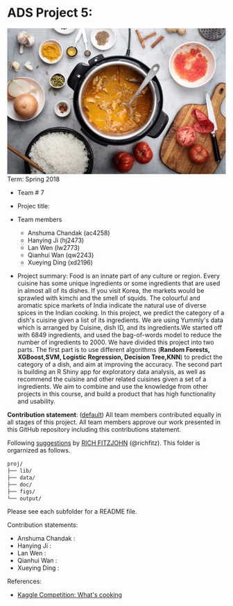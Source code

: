 # ADS Project 5: 
![image](figs/cooking.jpg)
Term: Spring 2018

+ Team # 7
+ Projec title:
+ Team members
	+ Anshuma Chandak (ac4258)
	+ Hanying Ji (hj2473)
	+ Lan Wen (lw2773)
	+ Qianhui Wan (qw2243)
	+ Xueying Ding (xd2196)

 
+ Project summary: Food is an innate part of any culture or region. Every cuisine has some unique ingredients or some ingredients that are used in almost all of its dishes. If you visit Korea, the markets would be sprawled with kimchi and the smell of squids. The colourful and aromatic spice markets of India indicate the natural use of diverse spices in the Indian cooking. In this project, we predict the category of a dish's cuisine given a list of its ingredients. We are using Yummly's data which is arranged by  Cuisine, dish ID, and its ingredients.We started off with 6849 ingredients, and used the bag-of-words model to reduce the number of ingredients to 2000.  We have divided this project into two parts. The first part is to use different algorithms (**Random Forests, XGBoost,SVM, Logistic Regression, Decision Tree,KNN**) to predict the category of a dish, and aim at improving the accuracy. The second part is building an R Shiny app for exploratory data analysis, as well as recommend the cuisine and other related cuisines given a set of a ingredients. 
We aim to combine and use the knowledge from other projects in this course, and build a product that has high functionality and usability. 
	
**Contribution statement**: ([default](doc/a_note_on_contributions.md)) All team members contributed equally in all stages of this project. All team members approve our work presented in this GitHub repository including this contributions statement. 

Following [suggestions](http://nicercode.github.io/blog/2013-04-05-projects/) by [RICH FITZJOHN](http://nicercode.github.io/about/#Team) (@richfitz). This folder is orgarnized as follows.

```
proj/
├── lib/
├── data/
├── doc/
├── figs/
└── output/
```

Please see each subfolder for a README file.

Contribution statements:
+ Anshuma Chandak :
+ Hanying Ji :
+ Lan Wen :
+ Qianhui Wan :
+ Xueying Ding :

References:
+ [Kaggle Competition: What's cooking](https://www.kaggle.com/c/whats-cooking)
